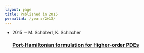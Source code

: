```yaml
---
layout: page
title: Published in 2015
permalink: /years/2015/
---
```


<ul class="post-list">

  <li>
    <span class="post-meta">2015 -- M. Schöberl, K. Schlacher</span>
    <h3><a class="post-link" href="../../port-hamiltonian-formulation-for-higher-order-pdes">Port-Hamiltonian formulation for Higher-order PDEs</a></h3>
  </li>
</ul>
